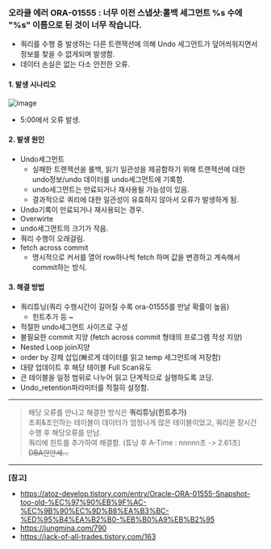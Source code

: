 ### 오라클 에러 ORA-01555 : 너무 이전 스냅샷:롤백 세그먼트 %s 수에 "%s" 이름으로 된 것이 너무 작습니다.     
- 쿼리를 수행 중 발생하는 다른 트랜잭션에 의해 Undo 세그먼트가 덮어씌워지면서 정보를 찾을 수 없게되며 발생함.
- 데이터 손실은 없는 다소 안전한 오류. 


#### 1. 발생 시나리오
![image](https://user-images.githubusercontent.com/64389378/158766427-d87c02d2-4148-44cc-94f9-6d7444068a52.png)
- 5:00에서 오류 발생.
#### 2. 발생 원인
- Undo세그먼트
  -  실패한 트랜잭션을 롤백, 읽기 일관성을 제공함하기 위해 트랜잭션에 대한 undo정보/undo 데이터를 undo세그먼트에 기록함.
  -  undo세그먼트는 만료되거나 재사용될 가능성이 있음.
  -  결과적으로 쿼리에 대한 일관성이 유효하지 않아서 오류가 발생하게 됨.
- Undo기록이 만료되거나 재사용되는 경우.
- Overwirte
- undo세그먼트의 크기가 작음.
- 쿼리 수행이 오래걸림.
- fetch across commit
  - 명시적으로 커서를 열어 row하나씩 fetch 하며 값을 변경하고 계속해서 commit하는 방식.

#### 3. 해결 방법
- 쿼리튜닝(쿼리 수행시간이 길어질 수록 ora-01555를 만날 확률이 높음)
  - 힌트추가 등 ~
- 적절한 undo세그먼트 사이즈로 구성
- 불필요한 commit 지양 (fetch across commit 형태의 프로그램 작성 지양)
- Nested Loop join지양
- order by 강제 삽입(빠르게 데이터를 읽고 temp 세그먼트에 저장함)
- 대량 업데이트 후 해당 테이블 Full Scan유도
- 큰 테이블을 일정 범위로 나누어 읽고 단계적으로 실행하도록 코딩.
- Undo_retention파라미터를 적절히 설정함. 





----
> 해당 오류를 만나고 해결한 방식은 **쿼리튜닝(힌트추가)**      
조회&조인하는 테이블이 데이터가 엄청나게 많은 테이블이었고, 쿼리문 장시간 수행 후 해당오류를 만남.     
쿼리에 힌트를 추가하여 해결함. (튜닝 후 A-Time : nnnnn초 -> 2.61초)      
~~DBA만만세...~~







----- 
**[참고]**     
- https://atoz-develop.tistory.com/entry/Oracle-ORA-01555-Snapshot-too-old-%EC%97%90%EB%9F%AC-%EC%9B%90%EC%9D%B8%EA%B3%BC-%ED%95%B4%EA%B2%B0-%EB%B0%A9%EB%B2%95       
- https://jungmina.com/790      
- https://jack-of-all-trades.tistory.com/163        
